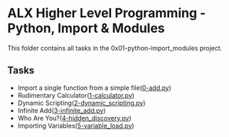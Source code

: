 # ALX Higher Level Programming - Python, Import & Modules

This folder contains all tasks in the 0x01-python-import_modules project.

## Tasks

- Import a single function from a simple file([0-add.py](./0-add.py))
- Rudimentary Calculator([1-calculator.py](./1-calculator.py))
- Dynamic Scripting([2-dynamic_scripting.py](./2-dynamic_scripting.py))
- Infinite Add([3-infinite_add.py](./3-infinite_add.py))
- Who Are You?([4-hidden_discovery.py](./4-hidden_discovery.py))
- Importing Variables([5-variable_load.py](./5-variable_load.py))

